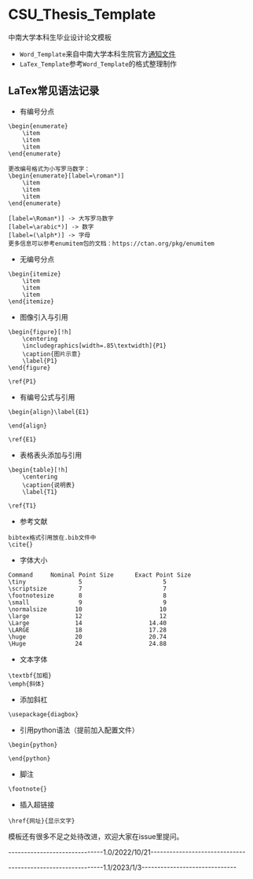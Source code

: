 # CSU_Thesis_Template
中南大学本科生毕业设计论文模板
- `Word_Template`来自中南大学本科生院官方[通知文件](http://oa.its.csu.edu.cn/Home/Release_TZTG_zd/9730F88738E24312B05D4162BC0144FD)
- `LaTex_Template`参考`Word_Template`的格式整理制作

## LaTex常见语法记录
- 有编号分点
~~~
\begin{enumerate}
	\item 
	\item 
	\item 
\end{enumerate}

更改编号格式为小写罗马数字：
\begin{enumerate}[label=\roman*)]
	\item 
	\item 
	\item 
\end{enumerate}

[label=\Roman*)] -> 大写罗马数字
[label=\arabic*)] -> 数字
[label=(\alph*)] -> 字母
更多信息可以参考enumitem包的文档：https://ctan.org/pkg/enumitem
~~~
- 无编号分点
~~~
\begin{itemize}
	\item 
	\item 
	\item 
\end{itemize}
~~~
- 图像引入与引用
~~~
\begin{figure}[!h]
	\centering
	\includegraphics[width=.85\textwidth]{P1}
	\caption{图片示意}
	\label{P1}
\end{figure}

\ref{P1}
~~~
- 有编号公式与引用
~~~
\begin{align}\label{E1}

\end{align}

\ref{E1}
~~~
- 表格表头添加与引用
~~~
\begin{table}[!h]
	\centering
	\caption{说明表}
	\label{T1}
	
\ref{T1}
~~~
- 参考文献
~~~
bibtex格式引用放在.bib文件中
\cite{}
~~~
- 字体大小
~~~
Command     Nominal Point Size      Exact Point Size
\tiny               5                       5
\scriptsize         7                       7
\footnotesize       8                       8
\small              9                       9
\normalsize        10                      10
\large             12                      12
\Large             14                   14.40
\LARGE             18                   17.28
\huge              20                   20.74
\Huge              24                   24.88
~~~
- 文本字体
~~~
\textbf{加粗}
\emph{斜体}
~~~
- 添加斜杠
~~~
\usepackage{diagbox}

~~~
- 引用python语法（提前加入配置文件）
~~~
\begin{python}

\end{python}
~~~
- 脚注
~~~
\footnote{}
~~~
- 插入超链接
~~~
\href{网址}{显示文字}
~~~

模板还有很多不足之处待改进，欢迎大家在issue里提问。


------------------------------1.0/2022/10/21------------------------------

------------------------------1.1/2023/1/3------------------------------
